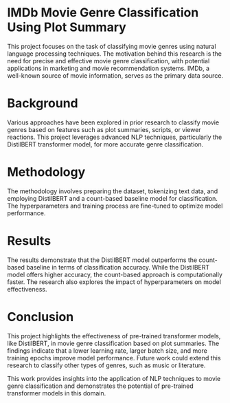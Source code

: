 
# IMDb Movie Genre Classification Using Plot Summary
This project focuses on the task of classifying movie genres using natural language processing techniques. The motivation behind this research is the need for precise and effective movie genre classification, with potential applications in marketing and movie recommendation systems. IMDb, a well-known source of movie information, serves as the primary data source.

# Background
Various approaches have been explored in prior research to classify movie genres based on features such as plot summaries, scripts, or viewer reactions. This project leverages advanced NLP techniques, particularly the DistilBERT transformer model, for more accurate genre classification.

# Methodology
The methodology involves preparing the dataset, tokenizing text data, and employing DistilBERT and a count-based baseline model for classification. The hyperparameters and training process are fine-tuned to optimize model performance.

# Results
The results demonstrate that the DistilBERT model outperforms the count-based baseline in terms of classification accuracy. While the DistilBERT model offers higher accuracy, the count-based approach is computationally faster. The research also explores the impact of hyperparameters on model effectiveness.

# Conclusion
This project highlights the effectiveness of pre-trained transformer models, like DistilBERT, in movie genre classification based on plot summaries. The findings indicate that a lower learning rate, larger batch size, and more training epochs improve model performance. Future work could extend this research to classify other types of genres, such as music or literature.

This work provides insights into the application of NLP techniques to movie genre classification and demonstrates the potential of pre-trained transformer models in this domain.
